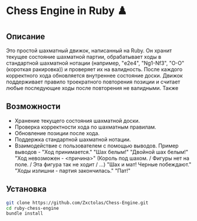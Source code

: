 # Chess Engine in Ruby ♟️

## Описание

Это простой шахматный движок, написанный на Ruby. 
Он хранит текущее состояние шахматной партии, обрабатывает ходы в стандартной шахматной нотации (например, "e2e4", "Ng1-Nf3", "O-O" (короткая ракировка)) и проверяет их на валидность. 
После каждого корректного хода обновляется внутреннее состояние доски.
Движок поддерживает правило троекратного повторения позиции и считает любые последующие ходы после повторения не валидными.
Также

## Возможности

- Хранение текущего состояния шахматной доски.
- Проверка корректности хода по шахматным правилам.
- Обновление позиции после хода.
- Поддержка стандартной шахматной нотации.
- Взаимодействие с пользователем с помощью выводов. Пример выводов - 
	"Ход принимается."
	"Шах белым!"
	"Двойной шах белым!"
	"Ход невозможен - <причина>" (Король под шахом. / Фигуры нет на поле. / Эта фигура так не ходит / ...)
	"Шах и мат! Черные побеждают."
	"Ходы излишни - партия закончилась."
	"Пат!"

## Установка

```bash
git clone https://github.com/Zxctolas/Chess-Engine.git
cd ruby-chess-engine
bundle install
